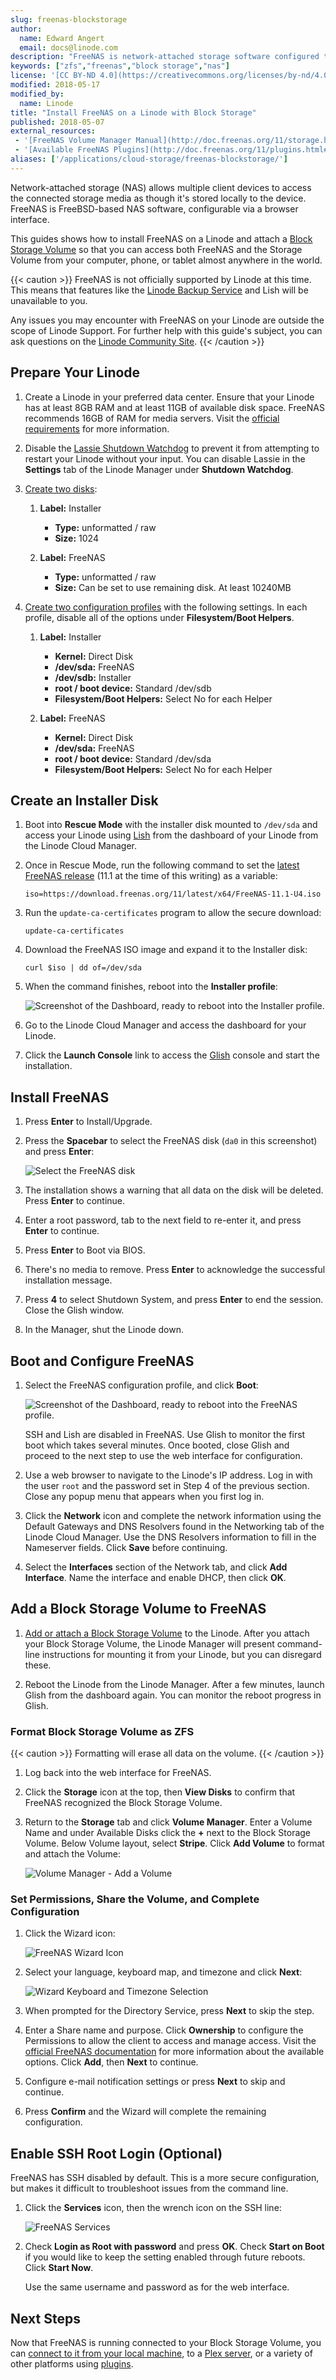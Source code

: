 ```yaml
---
slug: freenas-blockstorage
author:
  name: Edward Angert
  email: docs@linode.com
description: "FreeNAS is network-attached storage software configured through a web interface.  Learn how to install FreeNAS and connect it to a Block Storage Volume."
keywords: ["zfs","freenas","block storage","nas"]
license: '[CC BY-ND 4.0](https://creativecommons.org/licenses/by-nd/4.0)'
modified: 2018-05-17
modified_by:
  name: Linode
title: "Install FreeNAS on a Linode with Block Storage"
published: 2018-05-07
external_resources:
 - '[FreeNAS Volume Manager Manual](http://doc.freenas.org/11/storage.html)'
 - '[Available FreeNAS Plugins](http://doc.freenas.org/11/plugins.html#available-plugins)'
aliases: ['/applications/cloud-storage/freenas-blockstorage/']
---
```


Network-attached storage (NAS) allows multiple client devices to access the connected storage media as though it's stored locally to the device. FreeNAS is FreeBSD-based NAS software, configurable via a browser interface.

This guides shows how to install FreeNAS on a Linode and attach a [Block Storage Volume](/docs/products/storage/block-storage/) so that you can access both FreeNAS and the Storage Volume from your computer, phone, or tablet almost anywhere in the world.

{{< caution >}}
FreeNAS is not officially supported by Linode at this time. This means that features like the [Linode Backup Service](/docs/products/storage/backups/) and Lish will be unavailable to you.

Any issues you may encounter with FreeNAS on your Linode are outside the scope of Linode Support. For further help with this guide's subject, you can ask questions on the [Linode Community Site](https://www.linode.com/community/questions/).
{{< /caution >}}

## Prepare Your Linode

1.  Create a Linode in your preferred data center. Ensure that your Linode has at least 8GB RAM and at least 11GB of available disk space. FreeNAS recommends 16GB of RAM for media servers. Visit the [official requirements](http://www.freenas.org/hardware-requirements/) for more information.

2.  Disable the [Lassie Shutdown Watchdog](/docs/guides/monitor-and-maintain-compute-instance/#configure-shutdown-watchdog/) to prevent it from attempting to restart your Linode without your input. You can disable Lassie in the **Settings** tab of the Linode Manager under **Shutdown Watchdog**.

3.  [Create two disks](/docs/guides/disks-and-storage/#creating-a-disk):

    1.  **Label:** Installer
        * **Type:** unformatted / raw
        * **Size:** 1024

    2.  **Label:** FreeNAS
        * **Type:** unformatted / raw
        * **Size:** Can be set to use remaining disk. At least 10240MB

4.  [Create two configuration profiles](/docs/guides/linode-configuration-profiles/#creating-a-configuration-profile) with the following settings. In each profile, disable all of the options under **Filesystem/Boot Helpers**.

    1.  **Label:** Installer
        * **Kernel:** Direct Disk
        * **/dev/sda:** FreeNAS
        * **/dev/sdb:** Installer
        * **root / boot device:** Standard /dev/sdb
        * **Filesystem/Boot Helpers:** Select No for each Helper

    2. **Label:** FreeNAS
        * **Kernel:** Direct Disk
        * **/dev/sda:** FreeNAS
        * **root / boot device:** Standard /dev/sda
        * **Filesystem/Boot Helpers:** Select No for each Helper

## Create an Installer Disk

1.  Boot into **Rescue Mode** with the installer disk mounted to `/dev/sda` and access your Linode using [Lish](/docs/guides/lish/) from the dashboard of your Linode from the Linode Cloud Manager.

2.  Once in Rescue Mode, run the following command to set the [latest FreeNAS release](http://www.freenas.org/download-freenas-release/) (11.1 at the time of this writing) as a variable:

        iso=https://download.freenas.org/11/latest/x64/FreeNAS-11.1-U4.iso

3.  Run the `update-ca-certificates` program to allow the secure download:

        update-ca-certificates

4.  Download the FreeNAS ISO image and expand it to the Installer disk:

        curl $iso | dd of=/dev/sda

5.  When the command finishes, reboot into the **Installer profile**:

    ![Screenshot of the Dashboard, ready to reboot into the Installer profile.](reboot-installer-profile.png "Screenshot of the Dashboard, ready to reboot into the Installer profile.")

6.  Go to the Linode Cloud Manager and access the dashboard for your Linode.

7.  Click the **Launch Console** link to access the [Glish](/docs/guides/glish/) console and start the installation.

## Install FreeNAS

1.  Press **Enter** to Install/Upgrade.
2.  Press the **Spacebar** to select the FreeNAS disk (`da0` in this screenshot) and press **Enter**:

    ![Select the FreeNAS disk](freenas-installation-select-disk.png "Select the FreeNAS disk.")

3.  The installation shows a warning that all data on the disk will be deleted. Press **Enter** to continue.
4.  Enter a root password, tab to the next field to re-enter it, and press **Enter** to continue.
5.  Press **Enter** to Boot via BIOS.
6.  There's no media to remove. Press **Enter** to acknowledge the successful installation message.
7.  Press **4** to select Shutdown System, and press **Enter** to end the session. Close the Glish window.
8.  In the Manager, shut the Linode down.

## Boot and Configure FreeNAS

1.  Select the FreeNAS configuration profile, and click **Boot**:

    ![Screenshot of the Dashboard, ready to reboot into the FreeNAS profile.](reboot-freenas-profile.png "Screenshot of the Dashboard, ready to reboot into the FreeNAS profile.")

    SSH and Lish are disabled in FreeNAS. Use Glish to monitor the first boot which takes several minutes. Once booted, close Glish and proceed to the next step to use the web interface for configuration.

2.  Use a web browser to navigate to the Linode's IP address. Log in with the user `root` and the password set in Step 4 of the previous section. Close any popup menu that appears when you first log in.

3.  Click the **Network** icon and complete the network information using the Default Gateways and DNS Resolvers found in the Networking tab of the Linode Cloud Manager. Use the DNS Resolvers information to fill in the Nameserver fields. Click **Save** before continuing.

4.  Select the **Interfaces** section of the Network tab, and click **Add Interface**. Name the interface and enable DHCP, then click **OK**.

## Add a Block Storage Volume to FreeNAS

1.  [Add or attach a Block Storage Volume](/docs/products/storage/block-storage/guides/manage-volumes/) to the Linode. After you attach your Block Storage Volume, the Linode Manager will present command-line instructions for mounting it from your Linode, but you can disregard these.

2.  Reboot the Linode from the Linode Manager. After a few minutes, launch Glish from the dashboard again. You can monitor the reboot progress in Glish.

### Format Block Storage Volume as ZFS

{{< caution >}}
Formatting will erase all data on the volume.
{{< /caution >}}

1.  Log back into the web interface for FreeNAS.

2.  Click the **Storage** icon at the top, then **View Disks** to confirm that FreeNAS recognized the Block Storage Volume.

3.  Return to the **Storage** tab and click **Volume Manager**. Enter a Volume Name and under Available Disks click the **+** next to the Block Storage Volume. Below Volume layout, select **Stripe**. Click **Add Volume** to format and attach the Volume:

    ![Volume Manager - Add a Volume](freenas-storage-add-volume.png "Volume Manager - Add a Volume")

### Set Permissions, Share the Volume, and Complete Configuration

1.  Click the Wizard icon:

    ![FreeNAS Wizard Icon](freenas-wizard-icon.png "FreeNAS Wizard Icon")

2.  Select your language, keyboard map, and timezone and click **Next**:

    ![Wizard Keyboard and Timezone Selection](freenas-wizard-lang-keyboard-timezone.png "Wizard Keyboard and Timezone Selection")

3.  When prompted for the Directory Service, press **Next** to skip the step.

4.  Enter a Share name and purpose. Click **Ownership** to configure the Permissions to allow the client to access and manage access. Visit the [official FreeNAS documentation](http://doc.freenas.org/11/storage.html#change-permissions) for more information about the available options. Click **Add**, then **Next** to continue.

5.  Configure e-mail notification settings or press **Next** to skip and continue.

6.  Press **Confirm** and the Wizard will complete the remaining configuration.

## Enable SSH Root Login (Optional)

FreeNAS has SSH disabled by default. This is a more secure configuration, but makes it difficult to troubleshoot issues from the command line.

1.  Click the **Services** icon, then the wrench icon on the SSH line:

    ![FreeNAS Services](freenas-services.png "FreeNAS Services")

2.  Check **Login as Root with password** and press **OK**. Check **Start on Boot** if you would like to keep the setting enabled through future reboots. Click **Start Now**.

    Use the same username and password as for the web interface.

## Next Steps

Now that FreeNAS is running connected to your Block Storage Volume, you can [connect to it from your local machine](http://doc.freenas.org/11/sharing.html), to a [Plex server](http://www.freenas.org/blog/plex-on-freenas/), or a variety of other platforms using [plugins](http://doc.freenas.org/11/plugins.html#available-plugins).
